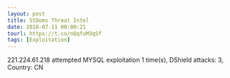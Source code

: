 ```yaml
---
layout: post
title: StDoms Threat Intel
date: 2018-07-11 00:00:21
tourl: https://t.co/nQqfuM3qSf
tags: [Exploitation]
---
```

221.224.61.218 attempted MYSQL exploitation 1 time(s), DShield attacks: 3, Country: CN